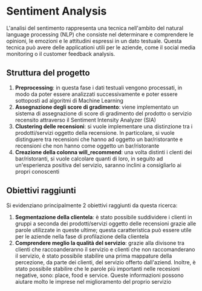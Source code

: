 # Sentiment Analysis

L'analisi del sentimento rappresenta una tecnica nell'ambito del natural language processing (NLP) che consiste nel determinare e comprendere le opinioni, le emozioni e le attitudini espressi in un dato testuale. Questa tecnica può avere delle applicationi utili per le aziende, come il social media monitoring o il customer feedback analysis.

## Struttura del progetto
1. **Preprocessing**: in questa fase i dati testuali vengono processati, in modo da poter essere analizzati successivamente e poter essere sottoposti ad algoritmi di Machine Learning
2. **Assegnazione degli score di gradimento**: viene implementato un sistema di assegnazione di score di gradimento del prodotto o servizio recensito attraverso il Sentiment Intensity Analyzer (SIA)
3. **Clustering delle recensioni**: si vuole implementare una distinzione tra i prodotti/servizi oggetto della recensione. In particolare, si vuole distinguere tra recensioni che hanno ad oggetto un bar/ristorante e recensioni che non hanno come oggetto un bar/ristorante
4. **Creazione della colonna will_recommend**: una volta distinti i clenti dei bar/ristoranti, si vuole calcolare quanti di loro, in seguito ad un'esperienza positiva del servizio, saranno inclini a consigliarlo ai propri conoscenti

## Obiettivi raggiunti
Si evidenziano principalmente 2 obiettivi raggiunti da questa ricerca:
1. **Segmentazione della clientela**: è stato possibile suddividere i clienti in gruppi a seconda dei prodotti/servizi oggetto delle recensioni grazie alle parole utilizzate in queste ultime; questa caratteristica può essere utile per le aziende nella fase di profilazione della clientela
2. **Comprendere meglio la qualità del servizio**: grazie alla divisone tra clienti che raccoanderanno il servizio e clienti che non raccomanderano il servizio, è stato possibile stabilire una prima mappature della percezione, da parte dei clienti, del servizio offerto dall'aziend. Inoltre, è stato possibile stabilire che le parole più importanti nelle recesioni negative, sono: place, food e service. Queste informazioni possono aiutare molto le imprese nel miglioramento del proprio servizio
